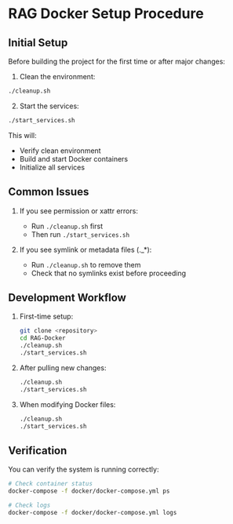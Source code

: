 # RAG Docker Setup Procedure

## Initial Setup

Before building the project for the first time or after major changes:

1. Clean the environment: 
```bash
./cleanup.sh
```

2. Start the services:
```bash
./start_services.sh
```
This will:
- Verify clean environment
- Build and start Docker containers
- Initialize all services

## Common Issues

1. If you see permission or xattr errors:
   - Run `./cleanup.sh` first
   - Then run `./start_services.sh`

2. If you see symlink or metadata files (._*):
   - Run `./cleanup.sh` to remove them
   - Check that no symlinks exist before proceeding

## Development Workflow

1. First-time setup:
   ```bash
   git clone <repository>
   cd RAG-Docker
   ./cleanup.sh
   ./start_services.sh
   ```

2. After pulling new changes:
   ```bash
   ./cleanup.sh
   ./start_services.sh
   ```

3. When modifying Docker files:
   ```bash
   ./cleanup.sh
   ./start_services.sh
   ```

## Verification

You can verify the system is running correctly:
```bash
# Check container status
docker-compose -f docker/docker-compose.yml ps

# Check logs
docker-compose -f docker/docker-compose.yml logs
```